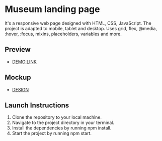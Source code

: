 # Museum landing page
It's a responsive web page designed with HTML, CSS, JavaScript.
The project is adapted to mobile, tablet and desktop.
Uses grid, flex, @media, :hover, :focus, mixins, placeholders, variables and more.

## Preview
- [DEMO LINK](https://yurii-shkrobut-m.github.io/Museum-landing/)

## Mockup
- [DESIGN](https://www.figma.com/file/HL3XGt5ZatvJoYBhOaWY5x/museum-prototype?node-id=323%3A1957)

## Launch Instructions
1. Clone the repository to your local machine.
2. Navigate to the project directory in your terminal.
3. Install the dependencies by running npm install.
4. Start the project by running npm start.

